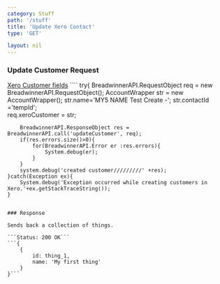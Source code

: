 ```yaml
---
category: Stuff
path: '/stuff'
title: 'Update Xero Contact'
type: 'GET'

layout: nil
---
```


### Update Customer Request
[Xero Customer fields](https://developer.xero.com/documentation/api/contacts#POST)
	````
	try{
		BreadwinnerAPI.RequestObject req = new  BreadwinnerAPI.RequestObject();	
		AccountWrapper str = new AccountWrapper();
		str.name='MY5 NAME Test Create -'; 
		str.contactId ='tempId';		
		req.xeroCustomer = str;

		BreadwinnerAPI.ResponseObject res =  BreadwinnerAPI.call('updateCustomer', req);
		if(res.errors.size()>0){
			for(BreadwinnerAPI.Error er :res.errors){
				System.debug(er); 
			}
		}
		system.debug('created customer/////////' +res);
	}catch(Exception ex){
		System.debug('Exception occurred while creating customers in Xero.'+ex.getStackTraceString());
	}
```

### Response

Sends back a collection of things.

```Status: 200 OK```
```{
    {
        id: thing_1,
        name: 'My first thing'
    }
}```

